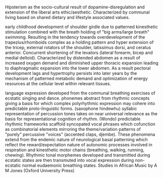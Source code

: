 Hipsterism as the socio-cultural result of dopamine-disregulation and extension of the liberal arts ethic/aesthetic. 
Characterized by communal living based on shared dietary and lifestyle associated values. 

early childhood development of shoulder girdle due to patterned kinesthetic stimulation combined with the breath holding of "big arms/large breath" swimming. 
Resulting in the tendency towards overdevelopment of the trapezius/rhomboids complex as a holding pattern and hyper extension of the tricep, external rotators of the shoulder, latissimus dorsi, and ceratus anterior. 
Concurrent shortening of the levators (lateral forearm, bicep and medial deltoid). 
Characterized by distended abdomen as a result of increased oxygen demand and diminished upper thoracic expansion leading to diaphragmatic expansion into the lower abdomen. 
As a result pectoral development lags and hypertrophy persists into later years by the mechanism of patterned metabolic demand and optimization of energy resources at the cellular level within relevant tissues. 

language expression developed from the communal breathing exercises of ecstatic singing and dance. 
phonemes abstract from rhythmic concepts giving a basis for which complex polyrhythmic expression may cohere into predictable proto-linguistic forms. (saxophone hindewhu) 
syllabic representation of percussion tones takes on near universal relevance as the basis for representational cognition of rhythm. (Wondo) 
predictable rhythmic frameworks scaffold syncopated vocal phrases which cofunction as combinatorial elements mirroring the theme/variation patterns of "purely" percussive "voices" (accented claps, djembe). 
These phenomena extend from the endemic nature of neurological basal patterning which reflect the reward/expectation nature of autonomic processes involved in respiration and kinesthetic motor chains (breathing, walking, running, chewing). 
Rhythmic tonal morphemes developed and transmitted during ecstatic states are then transmuted into vocal expression during non-ecstatic normal eudaemonic breathing states. 
Studies in African Music by A M Jones (Oxford University Press)
